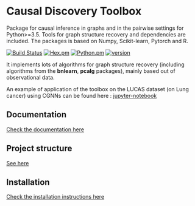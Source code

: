 # Causal Discovery Toolbox

Package for causal inference in graphs and in the pairwise settings for Python>=3.5. Tools for graph structure recovery and dependencies are included. The packages is based on Numpy, Scikit-learn, Pytorch and R.

[![Build Status](https://travis-ci.org/Diviyan-Kalainathan/CausalDiscoveryToolbox.svg?branch=master)](https://travis-ci.org/Diviyan-Kalainathan/CausalDiscoveryToolbox)
[![Hex.pm](https://img.shields.io/hexpm/l/plug.svg)](https://raw.githubusercontent.com/Diviyan-Kalainathan/CausalDiscoveryToolbox/master/LICENSE.md)
[![Python.pm](https://img.shields.io/badge/python-3.5%2C%203.6-lightgrey.svg)](#)
[![version](https://img.shields.io/badge/version-0.2-yellow.svg)](#)

It implements lots of algorithms for graph structure recovery (including algorithms from the __bnlearn__, __pcalg__ packages), mainly based out of observational data.

An example of application of the toolbox on the LUCAS dataset (on Lung cancer) using CGNNs can be found here : [jupyter-notebook](examples/Discovery_LUCAS.ipynb)

## Documentation

[Check the documentation here](documentation.md)

## Project structure

[See here](Specifications.md)

## Installation

[Check the installation instructions here](installation_instructions.md)
